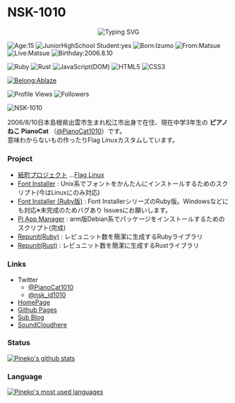 # NSK-1010

<p align="center">
<img src="http://readme-typing-svg.herokuapp.com?font=Google+Sans&color=%2333691E&center=true&vCenter=true&multiline=true&width=420&height=100&lines=We're+not+perfect.;We+can't+be+perfect.;But+we+must+strive+to+get+closer+to+perfection." alt="Typing SVG">
</p>

![Age:15](https://img.shields.io/badge/Age-15-33691E?style=for-the-badge)
![JuniorHighSchool Student:yes](https://img.shields.io/badge/-Junior%20High%20School%20Student-33691E?style=for-the-badge)
![Born:Izumo](https://img.shields.io/badge/born-izumo-F82C34?style=for-the-badge)
![From:Matsue](https://img.shields.io/badge/from-matsue-0069B3?style=for-the-badge)
![Live:Matsue](https://img.shields.io/badge/live-matsue-0069B3?style=for-the-badge)
![Birthday:2006.8.10](https://img.shields.io/badge/birthday-2006.8.10-33691E?style=for-the-badge)

![Ruby](https://img.shields.io/badge/-Ruby-33691E?style=for-the-badge&logo=ruby)
![Rust](https://img.shields.io/badge/-Rust-33691E?style=for-the-badge&logo=rust)
![JavaScript(DOM)](https://img.shields.io/badge/-JavaScript%20(DOM)-33691E?style=for-the-badge&logo=javascript)
![HTML5](https://img.shields.io/badge/-HTML5-33691E?style=for-the-badge&logo=html5)
![CSS3](https://img.shields.io/badge/-CSS3-33691E?style=for-the-badge&logo=css3)

[![Belong:Ablaze](https://img.shields.io/badge/Belongs-Ablaze-FF6600?style=for-the-badge)](https://ablaze.one)

![Profile Views](https://komarev.com/ghpvc/?username=NSK-1010&color=33691E&style=flat&label=Profile+Views)
![Followers](https://img.shields.io/github/followers/NSK-1010?style=flat&color=33691E&label=Followers)

![NSK-1010](https://github-profile-summary-cards.vercel.app/api/cards/profile-details?username=NSK-1010&theme=github_dark	)

2006/8/10日本島根県出雲市生まれ松江市出身で在住、現在中学3年生の **ピアノねこ PianoCat** （[@PianoCat1010](https://twitter.com/nsk_id1010)）です。  
意味わからないもの作ったりFlag Linuxカスタムしています。

### Project
  - [紙町プロジェクト](https://nsk-1010.github.io/paper-town)
    …[Flag Linux](https://github.com/users/NSK-1010/projects/1)
  - [Font Installer](https://github.com/users/NSK-1010/projects/2) : Unix系でフォントをかんたんにインストールするためのスクリプト(今はLinuxにのみ対応)
  - [Font Installer (Ruby版)](https://github.com/users/NSK-1010/projects/3) : Font InstallerシリーズのRuby版。Windowsなどにも対応※未完成のためバグあり Issuesにお願いします。
  - [Pi App Manager](https://github.com/NSK-1010/pi-app-manager) : arm版Debian系でパッケージをインストールするためのスクリプト(完成)
  - [Repunit(Ruby)](https://github.com/NSK-1010/ruby-repunit) : レピュニット数を簡潔に生成するRubyライブラリ
  - [Repunit(Rust)](https://github.com/NSK-1010/rust-repunit) : レピュニット数を簡潔に生成するRustライブラリ

### Links
- Twitter
    - [@PianoCat1010](https://twitter.com/PianoCat1010)
    - [@nsk_id1010](https://twitter.com/nsk_id1010)
- [HomePage](https://nsk-1010.page)
- [Github Pages](http://nsk-1010.github.io)
- [Sub Blog](https://nsk-1010.hatenablog.com)
- [SoundCloudhere](https://soundcloud.com/pianocat-295049993)

### Status
[![Pineko's github stats](https://github-readme-stats.vercel.app/api?username=NSK-1010&count_private=true&show_icons=true&theme=tokyonight)](https://github.com/NSK-1010)

### Language
[![Pineko's most used languages](https://github-readme-stats.vercel.app/api/top-langs/?username=NSK-1010&show_icons=true&theme=tokyonight)](https://github.com/NSK-1010)
